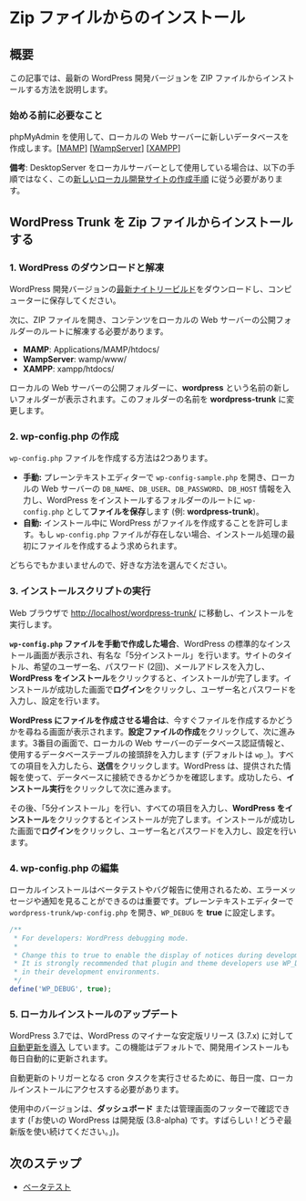 <!--
# Installing from a Zip File
-->

# Zip ファイルからのインストール

<!--
## Overview
-->

## 概要

<!--
This article will walk you through installing the latest WordPress development version from a zip file.
-->

この記事では、最新の WordPress 開発バージョンを ZIP ファイルからインストールする方法を説明します。

<!--
### What You Will Need Before Starting
-->

### 始める前に必要なこと

<!--
Create a new database in your local web server using phpMyAdmin. \[[MAMP](https://make.wordpress.org/core/handbook/installing-a-local-server/installing-mamp/#5-creating-a-mysql-database-with-mamp)\] \[[WampServer](https://make.wordpress.org/core/handbook/installing-a-local-server/installing-wampserver/#5-creating-a-mysql-database-with-wampserver)\] \[[XAMPP](https://make.wordpress.org/core/handbook/installing-a-local-server/installing-xampp/#6-creating-a-mysql-database-with-xampp)\]
-->

phpMyAdmin を使用して、ローカルの Web サーバーに新しいデータベースを作成します。\[[MAMP](https://make.wordpress.org/core/handbook/installing-a-local-server/installing-mamp/#5-creating-a-mysql-database-with-mamp)\] \[[WampServer](https://make.wordpress.org/core/handbook/installing-a-local-server/installing-wampserver/#5-creating-a-mysql-database-with-wampserver)\] \[[XAMPP](https://make.wordpress.org/core/handbook/installing-a-local-server/installing-xampp/#6-creating-a-mysql-database-with-xampp)\]

<!--
**Note:** If you are using DesktopServer as your local server, you’ll need to follow those [instructions for creating a new local development site](https://make.wordpress.org/core/handbook/tutorials/installing-a-local-server/desktopserver/#5-creating-a-new-local-site) instead of the instructions listed below.
-->

**備考**: DesktopServer をローカルサーバーとして使用している場合は、以下の手順ではなく、この[新しいローカル開発サイトの作成手順](https://make.wordpress.org/core/handbook/tutorials/installing-a-local-server/desktopserver/#5-creating-a-new-local-site) に従う必要があります。


<!--
## Installing WordPress Trunk from a Zip File
-->

## WordPress Trunk を Zip ファイルからインストールする

<!--
### 1\. Download/Extract WordPress
-->

### 1\. WordPress のダウンロードと解凍

<!--
Download the [latest nightly build](https://wordpress.org/nightly-builds/wordpress-latest.zip) of the WordPress development version and save it to your computer.
-->

WordPress 開発バージョンの[最新ナイトリービルド](https://wordpress.org/nightly-builds/wordpress-latest.zip)をダウンロードし、コンピューターに保存してください。

<!--
Next you will need to open the zip file, and extract the contents into the root of your local web server’s public folder:
-->

次に、ZIP ファイルを開き、コンテンツをローカルの Web サーバーの公開フォルダーのルートに解凍する必要があります。

*   **MAMP**: Applications/MAMP/htdocs/
*   **WampServer**: wamp/www/
*   **XAMPP**: xampp/htdocs/

<!--
A new folder will appear in your local web server’s public folder named **wordpress**. Rename this folder **wordpress-trunk**.
-->

ローカルの Web サーバーの公開フォルダーに、**wordpress** という名前の新しいフォルダーが表示されます。このフォルダーの名前を **wordpress-trunk** に変更します。

<!--
### 2\. Creating wp-config.php
-->

### 2\. wp-config.php の作成

<!--
There are two ways you can create the `wp-config.php` file:
-->

`wp-config.php` ファイルを作成する方法は2つあります。

<!--
*   **Manual:** Open `wp-config-sample.php` in your plain text editor and enter the `DB_NAME`, `DB_USER`, `DB_PASSWORD`, and `DB_HOST` information for your local web server, then **Save the file** as `wp-config.php` in the root of the folder WordPress will be installed in (e.g. **wordpress-trunk**).
*   **Automated:** Allow WordPress to create the file during the installation process. If there is no `wp-config.php` file present, you will be asked to create one at the beginning of the install process.
-->

*   **手動:** プレーンテキストエディターで `wp-config-sample.php` を開き、ローカルの Web サーバーの `DB_NAME`、`DB_USER`、`DB_PASSWORD`、`DB_HOST` 情報を入力し、WordPress をインストールするフォルダーのルートに `wp-config.php` として**ファイルを保存**します (例: **wordpress-trunk**)。
*   **自動:** インストール中に WordPress がファイルを作成することを許可します。もし `wp-config.php` ファイルが存在しない場合、インストール処理の最初にファイルを作成するよう求められます。

<!--
Both are acceptable – use the method that you prefer.
-->

どちらでもかまいませんので、好きな方法を選んでください。

<!--
### 3\. Run the Install Script
-->

### 3\. インストールスクリプトの実行

<!--
In your web browser, navigate to [http://localhost/wordpress-trunk/](http://localhost/wordpress-trunk/) to run the installation process.
-->

Web ブラウザで [http://localhost/wordpress-trunk/](http://localhost/wordpress-trunk/) に移動し、インストールを実行します。

<!--
**If you created your `wp-config.php` file manually**, you will be presented with the standard WordPress installation screen. You will do the famous “5 minute install” – enter your site title, desired username, choice of a password (twice), and your e-mail address, then **click Install WordPress** to complete the installation. **Click Log In** on the Success screen, enter your username and password, and configure the settings for your preferences.
-->

**`wp-config.php` ファイルを手動で作成した場合**、WordPress の標準的なインストール画面が表示され、有名な「5分インストール」を行います。サイトのタイトル、希望のユーザー名、パスワード (2回)、メールアドレスを入力し、**WordPress をインストール**をクリックすると、インストールが完了します。インストールが成功した画面で**ログイン**をクリックし、ユーザー名とパスワードを入力し、設定を行います。

<!--
**If you prefer to let WordPress create the file**, you will be presented with a screen asking if you want to create the file now. **Click Create a Configuration File** to continue. Enter your database credentials for your local web server on the third screen, as well as the database table prefix you want to use (default is `wp_`). After you complete all the fields, **click Submit**. WordPress will check that it can connect to your database with the information you provided. If successful, **click Run the install** to proceed.
-->

**WordPress にファイルを作成させる場合は**、今すぐファイルを作成するかどうかを尋ねる画面が表示されます。**設定ファイルの作成**をクリックして、次に進みます。3番目の画面で、ローカルの Web サーバーのデータベース認証情報と、使用するデータベーステーブルの接頭辞を入力します (デフォルトは `wp_`)。すべての項目を入力したら、**送信**をクリックします。WordPress は、提供された情報を使って、データベースに接続できるかどうかを確認します。成功したら、**インストール実行**をクリックして次に進みます。

<!--
You will then do the “5 minute install”, complete all the fields, and **click Install WordPress** to complete the installation. **Click Log In** on the Success screen, enter your username and password, and configure your settings.
-->

その後、「5分インストール」を行い、すべての項目を入力し、**WordPress をインストール**をクリックするとインストールが完了します。インストールが成功した画面で**ログイン**をクリックし、ユーザー名とパスワードを入力し、設定を行います。

<!--
### 4\. Edit wp-config.php
-->

### 4\. wp-config.php の編集

<!--
Your local install will be used for beta testing and reporting bugs, so it is important for you to see error messages and notices. Open `wordpress-trunk/wp-config.php` in your plain text editor, and set `WP_DEBUG` to **true**:
-->

ローカルインストールはベータテストやバグ報告に使用されるため、エラーメッセージや通知を見ることができるのは重要です。プレーンテキストエディターで `wordpress-trunk/wp-config.php` を開き、`WP_DEBUG` を **true** に設定します。

```php
/**
 * For developers: WordPress debugging mode.
 *
 * Change this to true to enable the display of notices during development.
 * It is strongly recommended that plugin and theme developers use WP_DEBUG
 * in their development environments.
 */
define('WP_DEBUG', true);
```

<!--
### 5\. Updating Your Local Install
-->

### 5\. ローカルインストールのアップデート

<!--
WordPress 3.7 [introduced automatic updates](https://codex.wordpress.org/Configuring_Automatic_Background_Updates) for minor stable WordPress releases (3.7.x). This feature, by default, will also automatically update your development install daily.
-->

WordPress 3.7では、WordPress のマイナーな安定版リリース (3.7.x) に対して [自動更新を導入](https://codex.wordpress.org/Configuring_Automatic_Background_Updates) しています。この機能はデフォルトで、開発用インストールも毎日自動的に更新されます。

<!--
You will need to visit your local install once daily to make the cron task run that triggers the automatic update.
-->

自動更新のトリガーとなる cron タスクを実行させるために、毎日一度、ローカルインストールにアクセスする必要があります。

<!--
You can check what version you’re using either on the **Dashboard**, or by checking the footer of any admin page (*You are using a development version (3.8-alpha). Cool! Please stay updated.*).
-->

使用中のバージョンは、**ダッシュボード** または管理画面のフッターで確認できます (「お使いの WordPress は開発版 (3.8-alpha) です。すばらしい ! どうぞ最新版を使い続けてください。」)。

<!--
## Next Steps
-->

## 次のステップ

<!--
*   [Beta Testing](https://make.wordpress.org/core/handbook/testing/beta/)
-->

*   [ベータテスト](https://make.wordpress.org/core/handbook/testing/beta/)
